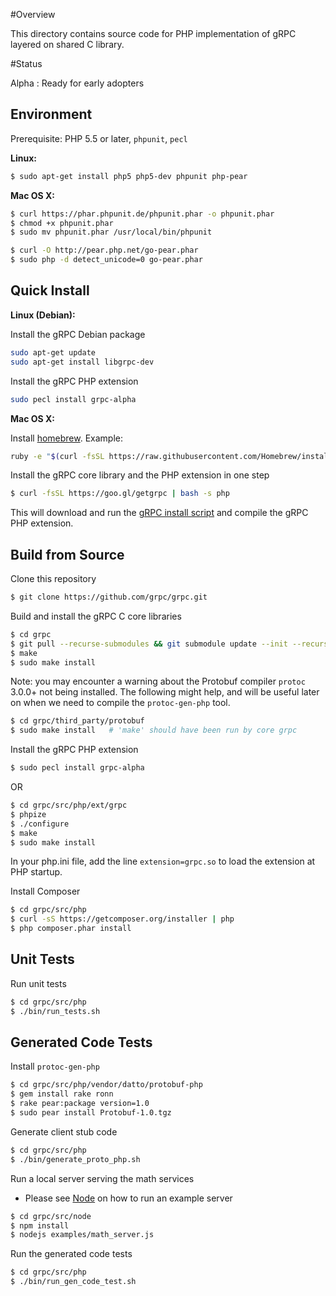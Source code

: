 
#Overview

This directory contains source code for PHP implementation of gRPC layered on shared C library.

#Status

Alpha : Ready for early adopters

## Environment

Prerequisite: PHP 5.5 or later, `phpunit`, `pecl`

**Linux:**

```sh
$ sudo apt-get install php5 php5-dev phpunit php-pear
```

**Mac OS X:**

```sh
$ curl https://phar.phpunit.de/phpunit.phar -o phpunit.phar
$ chmod +x phpunit.phar
$ sudo mv phpunit.phar /usr/local/bin/phpunit

$ curl -O http://pear.php.net/go-pear.phar
$ sudo php -d detect_unicode=0 go-pear.phar
```

## Quick Install

**Linux (Debian):**

Install the gRPC Debian package

```sh
sudo apt-get update
sudo apt-get install libgrpc-dev
```

Install the gRPC PHP extension

```sh
sudo pecl install grpc-alpha
```

**Mac OS X:**

Install [homebrew][]. Example:

```sh
ruby -e "$(curl -fsSL https://raw.githubusercontent.com/Homebrew/install/master/install)"
```

Install the gRPC core library and the PHP extension in one step

```sh
$ curl -fsSL https://goo.gl/getgrpc | bash -s php
```

This will download and run the [gRPC install script][] and compile the gRPC PHP extension.


## Build from Source

Clone this repository

```sh
$ git clone https://github.com/grpc/grpc.git
```

Build and install the gRPC C core libraries

```sh
$ cd grpc
$ git pull --recurse-submodules && git submodule update --init --recursive
$ make
$ sudo make install
```

Note: you may encounter a warning about the Protobuf compiler `protoc` 3.0.0+ not being installed. The following might help, and will be useful later on when we need to compile the `protoc-gen-php` tool.

```sh
$ cd grpc/third_party/protobuf
$ sudo make install   # 'make' should have been run by core grpc
```

Install the gRPC PHP extension

```sh
$ sudo pecl install grpc-alpha
```

OR

```sh
$ cd grpc/src/php/ext/grpc
$ phpize
$ ./configure
$ make
$ sudo make install
```

In your php.ini file, add the line `extension=grpc.so` to load the extension
at PHP startup.

Install Composer

```sh
$ cd grpc/src/php
$ curl -sS https://getcomposer.org/installer | php
$ php composer.phar install
```

## Unit Tests

Run unit tests

```sh
$ cd grpc/src/php
$ ./bin/run_tests.sh
```

## Generated Code Tests

Install `protoc-gen-php`

```sh
$ cd grpc/src/php/vendor/datto/protobuf-php
$ gem install rake ronn
$ rake pear:package version=1.0
$ sudo pear install Protobuf-1.0.tgz
```

Generate client stub code

```sh
$ cd grpc/src/php
$ ./bin/generate_proto_php.sh
```

Run a local server serving the math services

 - Please see [Node][] on how to run an example server

```sh
$ cd grpc/src/node
$ npm install
$ nodejs examples/math_server.js
```

Run the generated code tests

```sh
$ cd grpc/src/php
$ ./bin/run_gen_code_test.sh
```

[homebrew]:http://brew.sh
[gRPC install script]:https://raw.githubusercontent.com/grpc/homebrew-grpc/master/scripts/install
[Node]:https://github.com/grpc/grpc/tree/master/src/node/examples
